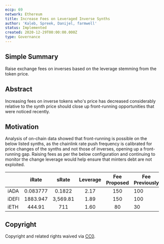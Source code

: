 ```yaml
---
eccp: 69
network: Ethereum
title: Increase Fees on Leveraged Inverse Synths
author: 'Kaleb, Spreek, Danijel, farmwell'
status: Implemented
created: 2020-12-29T00:00:00.000Z
type: Governance
---
```


<!--You can leave these HTML comments in your merged ECCP and delete the visible duplicate text guides, they will not appear and may be helpful to refer to if you edit it again. This is the suggested template for new ECCPs. Note that an ECCP number will be assigned by an editor. When opening a pull request to submit your ECCP, please use an abbreviated title in the filename, `eccp-draft_title_abbrev.md`. The title should be 44 characters or less.-->

## Simple Summary

<!--"If you can't explain it simply, you don't understand it well enough." Provide a simplified and layman-accessible explanation of the ECCP.-->

Raise exchange fees on inverses based on the leverage stemming from the token price.

## Abstract

<!--A short (~200 word) description of the variable change proposed.-->

Increasing fees on inverse tokens who's price has decreased considerably relative to the synth price should close up front-running opportunities that were noticed recently.

## Motivation

<!--The motivation is critical for ECCPs that want to update variables within Elysian. It should clearly explain why the existing variable is not incentive aligned. ECCP submissions without sufficient motivation may be rejected outright.-->

Analysis of on-chain data showed that front-running is possible on the below listed synths, as the chainlink rate push frequency is calibrated for price changes of the synths and not those of inverses, opening up a front-running gap.
Raising fees as per the below configuration and continuing to monitor the change leverage would help ensure that minters debt are not exploited.

|       |  iRate   |  sRate   | Leverage | Fee Proposed | Fee Previously |
| ----- | :------: | :------: | :------: | :----------: | -------------- |
| iADA  | 0.083777 |  0.1822  |   2.17   |     150      | 100            |
| iDEFI | 1883.947 | 3,569.81 |   1.89   |     150      | 100            |
| iETH  |  444.91  |   711    |   1.60   |      80      | 30             |

## Copyright

Copyright and related rights waived via [CC0](https://creativecommons.org/publicdomain/zero/1.0/).
